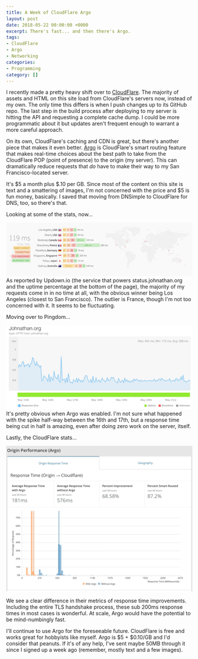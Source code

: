 ```yaml
---
title: A Week of CloudFlare Argo
layout: post
date: 2018-05-22 00:00:00 +0000
excerpt: There's fast... and then there's Argo.
tags:
- CloudFlare
- Argo
- Networking
categories:
- Programming
category: []
---
```

I recently made a pretty heavy shift over to [CloudFlare](https://cloudflare.com). The majority of assets and HTML on this site load from CloudFlare's servers now, instead of my own. The only time this differs is when I push changes up to its GitHub repo. The last step in the build process after deploying to my server is hitting the API and requesting a complete cache dump. I could be more programmatic about it but updates aren't frequent enough to warrant a more careful approach.

On its own, CloudFlare's caching and CDN is great, but there's another piece that makes it even better. [Argo](https://blog.cloudflare.com/argo/) is CloudFlare's smart routing feature that makes real-time choices about the best path to take from the CloudFlare POP (point of presence) to the origin (my server). This can dramatically reduce requests that _do_ have to make their way to my San Francisco-located server.

It's $5 a month plus $.10 per GB. Since most of the content on this site is text and a smattering of images, I'm not concerned with the price and $5 is fun money, basically. I saved that moving from DNSimple to CloudFlare for DNS, too, so there's that.

Looking at some of the stats, now...

![](/assets/uploads/2018/05/22/updown_io_response_times.jpg)As reported by Updown.io (the service that powers status.johnathan.org and the uptime percentage at the bottom of the page), the majority of my requests come in in no time at all, with the obvious winner being Los Angeles (closest to San Francisco). The outlier is France, though I'm not too concerned with it. It seems to be fluctuating.

Moving over to Pingdom...

![](/assets/uploads/2018/05/22/pingdom_response_times.jpg)It's pretty obvious when Argo was enabled. I'm not sure what happened with the spike half-way between the 16th and 17th, but a response time being cut in half is amazing, even after doing zero work on the server, itself.

Lastly, the CloudFlare stats...

![](/assets/uploads/2018/05/22/cloudflare_argo_response_times.jpg)

We see a clear difference in their metrics of response time improvements. Including the entire TLS handshake process, these sub 200ms response times in most cases is wonderful. At scale, Argo would have the potential to be mind-numbingly fast.

I'll continue to use Argo for the foreseeable future. CloudFlare is free and works great for hobbyists like myself. Argo is $5 + $0.10/GB and I'd consider that peanuts. If it's of any help, I've sent maybe 50MB through it since I signed up a week ago (remember, mostly text and a few images).